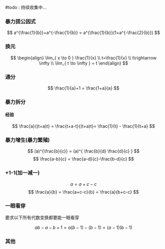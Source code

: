 #todo : 持续收集中...


### 暴力提公因式 

$$
a^{\frac{1}{b}}+a^{-\frac{1}{b}} = a^{\frac{1}{b}}(1+a^{-\frac{2}{b}})
$$

### 换元
$$
\begin{align}
\lim_{ x \to 0 } \frac{1}{x} \\
t=\frac{1}{x} \\
t\rightarrow \infty   \\
\lim_{ t \to \infty } = t 
\end{align} 
$$

### 通分
$$
\frac{1}{a}+1 = \frac{1+a}{a}
$$
### 暴力拆分

#### 经验
$$
\frac{a}{(t+a)t} = \frac{t+a-t}{(t+a)t}= \frac{1}{t} - \frac{1}{t+a}
$$

### 暴力增生(暴力繁殖)
$$
(a)^{\frac{b}{c}} = (a)^{ \frac{b}{d} \frac{d}{c} }
$$
$$
\frac{a-b}{c} = \frac{a-d}{c}-\frac{b-d}{c}
$$

### +1-1(加一减一)
$$
a= a+c-c
$$
$$
\frac{a}{b} = \frac{a+c-c}{b} = \frac{a}{b+c-c}
$$


### 一眼看穿
要求以下所有代数变换都要能一眼看穿

$$
ab-a-b+1 =a(b-1)-(b-1)=(a-1)(b-1)
$$


### 其他


